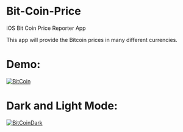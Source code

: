 # Bit-Coin-Price
iOS Bit Coin Price Reporter App

This app will provide the Bitcoin prices in many different currencies. <br/>


# Demo:

<a href="https://media.giphy.com/media/ii2oS0Y2rlw8FcF1ri/giphy.gif"><img src="https://media.giphy.com/media/ii2oS0Y2rlw8FcF1ri/giphy.gif" title="BitCoin"/></a>

# Dark and Light Mode:

<a href="https://media.giphy.com/media/JTtib0yY7njFxQkPut/giphy.gif"><img src="https://media.giphy.com/media/JTtib0yY7njFxQkPut/giphy.gif" title="BitCoinDark"/></a>
